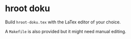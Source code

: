 # hroot doku

Build `hroot-doku.tex` with the LaTex editor of your choice.

A `Makefile` is also provided but it might need manual editing.
